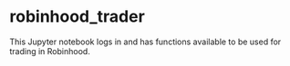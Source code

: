 # robinhood_trader

This Jupyter notebook logs in and has functions available to be used for trading in Robinhood.
